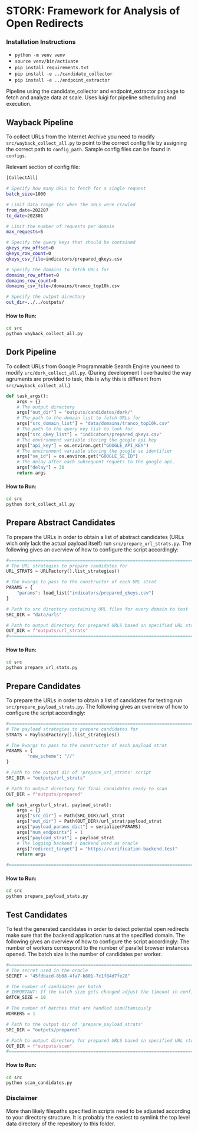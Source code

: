 # STORK: Framework for Analysis of Open Redirects


### Installation Instructions

- `python -m venv venv`
- `source venv/bin/activate`
- `pip install requirements.txt`
- `pip install -e ../candidate_collector`
- `pip install -e ../endpoint_extractor`

Pipeline using the candidate_collector and endpoint_extractor package to fetch
and analyze data at scale. Uses luigi for pipeline scheduling and execution.

## Wayback Pipeline

To collect URLs from the Internet Archive you need to modify `src/wayback_collect_all.py` to point to
the correct config file by assigning the correct path to `config_path`. Sample config files can be found in `configs`.

Relevant section of config file:

```bash
[CollectAll]

# Specify how many URLs to fetch for a single request
batch_size=1000 

# Limit data range for when the URLs were crawled
from_date=202207
to_date=202301

# Limit the number of requests per domain
max_requests=5

# Specify the query keys that should be contained
qkeys_row_offset=0
qkeys_row_count=0
qkeys_csv_file=indicators/prepared_qkeys.csv

# Specify the domains to fetch URLs for
domains_row_offset=0
domains_row_count=0
domains_csv_file=/domains/tranco_top10k.csv

# Specify the output directory
out_dir=../../outputs/
```

#### How to Run:
```bash
cd src
python wayback_collect_all.py
```

## Dork Pipeline

To collect URLs from Google Programmable Search Engine you need to modify `src/dork_collect_all.py`.
(During development I overhauled the way agruments are provided to task, this is why this is different from `src/wayback_collect_all`.)


```python
def task_args():
    args = {}
    # The output directory
    args["out_dir"] = "outputs/candidates/dork/"
    # The path to the domain list to fetch URLs for
    args["src_domain_list"] = "data/domains/tranco_top10k.csv"
    # The path to the query key list to look for
    args["src_qkey_list"] = "indicators/prepared_qkeys.csv"
    # The environment variable storing the google api key
    args["api_key"] = os.environ.get("GOOGLE_API_KEY")
    # The environment variable storing the google se identifier
    args["se_id"] = os.environ.get("GOOGLE_SE_ID")
    # The delay after each subsequent requets to the google api.
    args["delay"] = 30
    return args
```

#### How to Run:
```bash
cd src
python dork_collect_all.py
```

## Prepare Abstract Candidates

To prepare the URLs in order to obtain a list of abstract candidates (URLs wich only lack the actual payload itself) run `src/prepare_url_strats.py`.
The following gives an overview of how to configure the script accordingly:


```python
#===============================================================================
# The URL strategies to prepare candidates for
URL_STRATS = URLFactory().list_strategies()

# The kwargs to pass to the constructor of each URL strat
PARAMS = {
    "params": load_list("indicators/prepared_qkeys.csv")
}

# Path to src directory containing URL files for every domain to test
SRC_DIR = "data/urls"

# Path to output directory for prepared URLS based on specified URL strats (STRATS)
OUT_DIR = f"outputs/url_strats"
#===============================================================================
```

#### How to Run:
```bash
cd src
python prepare_url_stats.py
```


## Prepare Candidates

To prepare the URLs in order to obtain a list of candidates for testing run `src/prepare_payload_strats.py`.
The following gives an overview of how to configure the script accordingly:


```python
#===============================================================================
# The payload strategies to prepare candidates for
STRATS = PayloadFactory().list_strategies()

# The kwargs to pass to the constructor of each payload strat
PARAMS = {
        "new_scheme": "//"
}

# Path to the output dir of 'prepare_url_strats' script
SRC_DIR = "outputs/url_strats"

# Path to output directory for final candidates ready to scan
OUT_DIR = f"outputs/prepared"

def task_args(url_strat, payload_strat):
    args = {}
    args["src_dir"] = Path(SRC_DIR)/url_strat
    args["out_dir"] = Path(OUT_DIR)/url_strat/payload_strat
    args["payload_params_dict"] = serialize(PARAMS)
    args["num_endpoints"] = 1
    args["payload_strat"] = payload_strat
    # The logging backend / backend used as oracle
    args["redirect_target"] = "https://verification-backend.test"
    return args

#===============================================================================
```

#### How to Run:
```bash
cd src
python prepare_payload_stats.py
```

## Test Candidates

To test the generated candidates in order to detect potential open redirects make sure that
the backend application runs at the specified domain. The following gives an overview of how to configure the script accordingly:
The number of workers correspond to the number of parallel browser instances opened. The batch size is the number of candidates per worker.


```python
#===============================================================================
# The secret used in the oracle
SECRET = "45fdbacd-8b08-4fa7-b801-7c1f84d7fe28"

# The number of candidates per batch
# IMPORTANT: If the batch size gets changed adjust the timeout in config!
BATCH_SIZE = 10

# The number of batches that are handled simultaniously
WORKERS = 1

# Path to the output dir of 'prepare_payload_strats'
SRC_DIR = "outputs/prepared"

# Path to output directory for prepared URLS based on specified URL strats (STRATS)
OUT_DIR = f"outputs/scan"
#===============================================================================
```

#### How to Run:
```bash
cd src
python scan_candidates.py
```

### Disclaimer

More than likely filepaths specified in scripts need to be adjusted according to your directory structure. It is probably the easiest to symlink the top level data directory of the repository to this folder.
